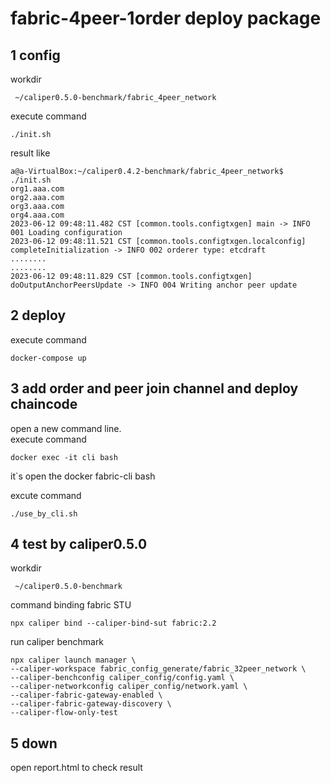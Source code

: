 # fabric-4peer-1order deploy package

## 1 config 
workdir 
```
 ~/caliper0.5.0-benchmark/fabric_4peer_network 
```
execute command
```
./init.sh
```
result like 
```
a@a-VirtualBox:~/caliper0.4.2-benchmark/fabric_4peer_network$ ./init.sh 
org1.aaa.com
org2.aaa.com
org3.aaa.com
org4.aaa.com
2023-06-12 09:48:11.482 CST [common.tools.configtxgen] main -> INFO 001 Loading configuration
2023-06-12 09:48:11.521 CST [common.tools.configtxgen.localconfig] completeInitialization -> INFO 002 orderer type: etcdraft
........
........
2023-06-12 09:48:11.829 CST [common.tools.configtxgen] doOutputAnchorPeersUpdate -> INFO 004 Writing anchor peer update

```
## 2 deploy 
execute command
```
docker-compose up
```
## 3 add order and peer join  channel and deploy chaincode

open a new command line.  
execute command
```
docker exec -it cli bash
```
it`s open the docker fabric-cli bash

excute command
```
./use_by_cli.sh
```
## 4 test by caliper0.5.0
workdir 
```
 ~/caliper0.5.0-benchmark
```
command
binding fabric STU
```
npx caliper bind --caliper-bind-sut fabric:2.2

```
run caliper benchmark
```
npx caliper launch manager \
--caliper-workspace fabric_config_generate/fabric_32peer_network \
--caliper-benchconfig caliper_config/config.yaml \
--caliper-networkconfig caliper_config/network.yaml \
--caliper-fabric-gateway-enabled \
--caliper-fabric-gateway-discovery \
--caliper-flow-only-test 
```
## 5 down 
open report.html to check result
